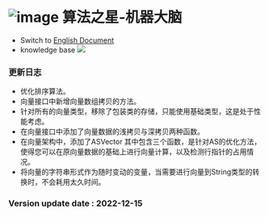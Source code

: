# ![image](https://user-images.githubusercontent.com/113756063/194830221-abe24fcc-484b-4769-b3b7-ec6d8138f436.png) 算法之星-机器大脑

- Switch to [English Document](https://github.com/BeardedManZhao/algorithmStar/blob/main/src_code/update/1.12_1.13.md)
- knowledge base
  <a href="https://github.com/BeardedManZhao/algorithmStar/blob/main/KnowledgeDocument/knowledge%20base-Chinese.md">
  <img src = "https://user-images.githubusercontent.com/113756063/194838003-7ad14dac-b38c-4b57-a942-ba58f00baaf7.png"/>
  </a>

### 更新日志

* 优化排序算法。
* 向量接口中新增向量数组拷贝的方法。
* 针对所有的向量类型，移除了包装类的存储，只能使用基础类型，这是处于性能考虑。
* 在向量接口中添加了向量数据的浅拷贝与深拷贝两种函数。
* 在向量架构中，添加了ASVector 其中包含三个函数，是针对AS的优化方法，使得您可以在原向量数据的基础上进行向量计算，以及检测行指针的占用情况。
* 将向量的字符串形式作为随时变动的变量，当需要进行向量到String类型的转换时，不会耗用太久时间。

### Version update date : 2022-12-15